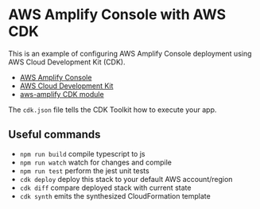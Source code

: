 # AWS Amplify Console with AWS CDK

This is an example of configuring AWS Amplify Console deployment using AWS Cloud Development Kit (CDK).

- [AWS Amplify Console](https://aws.amazon.com/amplify/console/)
- [AWS Cloud Development Kit](https://docs.aws.amazon.com/cdk/index.html)
- [aws-amplify CDK module](https://docs.aws.amazon.com/cdk/api/latest/docs/aws-amplify-readme.html)

The `cdk.json` file tells the CDK Toolkit how to execute your app.

## Useful commands

- `npm run build` compile typescript to js
- `npm run watch` watch for changes and compile
- `npm run test` perform the jest unit tests
- `cdk deploy` deploy this stack to your default AWS account/region
- `cdk diff` compare deployed stack with current state
- `cdk synth` emits the synthesized CloudFormation template
